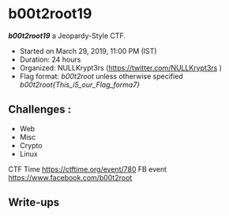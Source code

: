 # b00t2root19

***b00t2root19***  a Jeopardy-Style CTF.
* Started on March 29, 2019, 11:00 PM (IST)
* Duration: 24 hours
* Organized: NULLKrypt3rs (https://twitter.com/NULLKrypt3rs )
* Flag format: *b00t2root* unless otherwise specified *b00t2root{This_i5_our_Flag_forma7}*

## Challenges :

* Web
* Misc
* Crypto
* Linux

CTF Time https://ctftime.org/event/780
FB event https://www.facebook.com/b00t2root

## Write-ups

